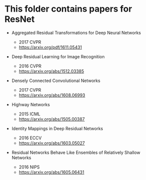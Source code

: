 # This folder contains papers for ResNet

-   Aggregated Residual Transformations for Deep Neural Networks
    -   2017 CVPR
    -   https://arxiv.org/pdf/1611.05431

- Deep Residual Learning for Image Recognition
    - 2016 CVPR
    - https://arxiv.org/abs/1512.03385

- Densely Connected Convolutional Networks
    - 2017 CVPR
    - https://arxiv.org/abs/1608.06993

- Highway Networks
    - 2015 ICML
    - https://arxiv.org/abs/1505.00387

- Identity Mappings in Deep Residual Networks
    - 2016 ECCV
    - https://arxiv.org/abs/1603.05027

- Residual Networks Behave Like Ensembles of Relatively Shallow Networks
    - 2016 NIPS
    - https://arxiv.org/abs/1605.06431

